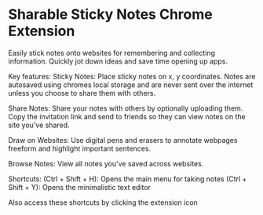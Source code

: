 # Sharable Sticky Notes Chrome Extension
Easily stick notes onto websites for remembering and collecting information. Quickly jot down ideas and save time opening up apps.

Key features:
Sticky Notes: Place sticky notes on x, y coordinates. Notes are autosaved using chromes local storage and are never sent over the internet unless you choose to share them with others.

Share Notes: Share your notes with others by optionally uploading them. Copy the invitation link and send to friends so they can view notes on the site you've shared.

Draw on Websites: Use digital pens and erasers to annotate webpages freeform and highlight important sentences.

Browse Notes: View all notes you've saved across websites. 

Shortcuts:
(Ctrl + Shift + H): Opens the main menu for taking notes
(Ctrl + Shift + Y): Opens the minimalistic text editor

Also access these shortcuts by clicking the extension icon
